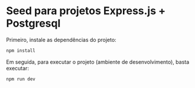 # Seed para projetos Express.js + Postgresql

Primeiro, instale as dependências do projeto:

````bash
npm install
````

Em seguida, para executar o projeto (ambiente de desenvolvimento), basta executar:

````bash
npm run dev
````